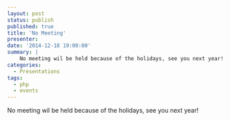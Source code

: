 ```yaml
---
layout: post
status: publish
published: true
title: 'No Meeting'
presenter: 
date: '2014-12-18 19:00:00'
summary: |
    No meeting wil be held because of the holidays, see you next year!
categories:
  - Presentations
tags:
  - php
  - events
---
```

No meeting wil be held because of the holidays, see you next year!